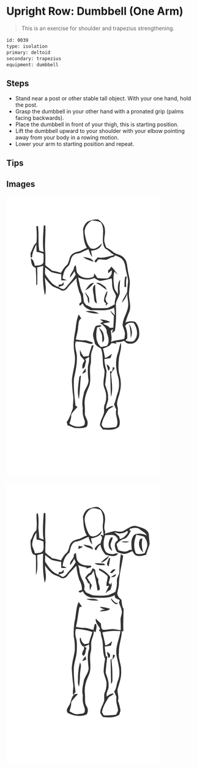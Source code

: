 # Upright Row: Dumbbell (One Arm)
> This is an exercise for shoulder and trapezius strengthening.

``` 
id: 0039 
type: isolation 
primary: deltoid 
secondary: trapezius 
equipment: dumbbell 
``` 

## Steps

 - Stand near a post or other stable tall object. With your one hand, hold the post.
 - Grasp the dumbbell in your other hand with a pronated grip (palms facing backwards).
 - Place the dumbbell in front of your thigh, this is starting position.
 - Lift the dumbbell upward to your shoulder with your elbow pointing away from your body in a rowing motion.
 - Lower your arm to starting position and repeat.

## Tips


## Images

![](./../svg/0039-relaxation.svg)

![](./../svg/0039-tension.svg)

